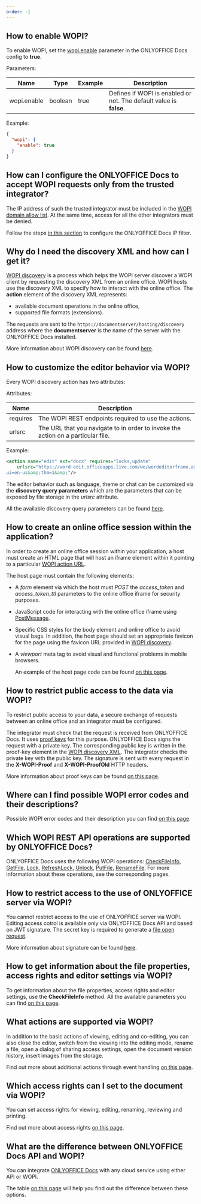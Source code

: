 ```yaml
---
order: -1
---
```


## How to enable WOPI?

To enable WOPI, set the [wopi.enable](https://helpcenter.onlyoffice.com/installation/docs-developer-configuring.aspx#wopi-enable) parameter in the ONLYOFFICE Docs config to **true**.

Parameters:

| Name        | Type    | Example | Description                                                        |
| ----------- | ------- | ------- | ------------------------------------------------------------------ |
| wopi.enable | boolean | true    | Defines if WOPI is enabled or not. The default value is **false**. |

Example:

  ``` json
  {
    "wopi": {
      "enable": true
    }
  }
  ```

## How can I configure the ONLYOFFICE Docs to accept WOPI requests only from the trusted integrator?

The IP address of such the trusted integrator must be included in the [WOPI domain allow list](https://docs.microsoft.com/en-us/microsoft-365/cloud-storage-partner-program/online/build-test-ship/settings#wopi-domain-allow-list). At the same time, access for all the other integrators must be denied.

Follow the steps [in this section](../../../Using%20WOPI/Overview/index.md#ip-filter) to configure the ONLYOFFICE Docs IP filter.

## Why do I need the discovery XML and how can I get it?

[WOPI discovery](https://docs.microsoft.com/en-us/microsoft-365/cloud-storage-partner-program/online/discovery) is a process which helps the WOPI server discover a WOPI client by requesting the discovery XML from an online office. WOPI hosts use the discovery XML to specify how to interact with the online office. The **action** element of the discovery XML represents:

- available document operations in the online office,
- supported file formats (extensions).

The requests are sent to the `https://documentserver/hosting/discovery` address where the **documentserver** is the name of the server with the ONLYOFFICE Docs installed.

More information about WOPI discovery can be found [here](../../../Using%20WOPI/WOPI%20discovery/index.md).

## How to customize the editor behavior via WOPI?

Every WOPI discovery action has two attributes:

Attributes:

| Name     | Description                                                                      |
| -------- | -------------------------------------------------------------------------------- |
| requires | The WOPI REST endpoints required to use the actions.                             |
| urlsrc   | The URL that you navigate to in order to invoke the action on a particular file. |

Example:

  ``` xml
  <action name="edit" ext="docx" requires="locks,update"
      urlsrc="https://word-edit.officeapps.live.com/we/wordeditorframe.aspx?
  ui=en-us&amp;thm=1&amp;"/>
  ```

The editor behavior such as language, theme or chat can be customized via the **discovery query parameters** which are the parameters that can be exposed by file storage in the *urlsrc* attribute.

All the available discovery query parameters can be found [here](../../../Using%20WOPI/WOPI%20discovery/index.md#wopi-standard).

## How to create an online office session within the application?

In order to create an online office session within your application, a host must create an HTML page that will host an iframe element within it pointing to a particular [WOPI action URL](../../../Using%20WOPI/WOPI%20discovery/index.md#wopi-actions).

The host page must contain the following elements:

- A *form* element via which the host must *POST* the *access\_token* and *access\_token\_ttl* parameters to the online office iframe for security purposes.

- JavaScript code for interacting with the online office iframe using [PostMessage](../../../Using%20WOPI/PostMessage/index.md).

- Specific CSS styles for the body element and online office to avoid visual bags. In addition, the host page should set an appropriate favicon for the page using the favicon URL provided in [WOPI discovery](../../../Using%20WOPI/WOPI%20discovery/index.md).

- A *viewport* meta tag to avoid visual and functional problems in mobile browsers.

  An example of the host page code can be found [on this page](../../../Using%20WOPI/Host%20page/index.md).

## How to restrict public access to the data via WOPI?

To restrict public access to your data, a secure exchange of requests between an online office and an integrator must be configured.

The integrator must check that the request is received from ONLYOFFICE Docs. It uses [proof keys](https://docs.microsoft.com/en-us/microsoft-365/cloud-storage-partner-program/online/scenarios/proofkeys) for this purpose. ONLYOFFICE Docs signs the request with a private key. The corresponding public key is written in the proof-key element in the [WOPI discovery XML](../../../Using%20WOPI/WOPI%20discovery/index.md). The integrator checks the private key with the public key. The signature is sent with every request in the **X-WOPI-Proof** and **X-WOPI-ProofOld** HTTP headers.

More information about proof keys can be found [on this page](../../../Using%20WOPI/Proof%20keys/index.md).

## Where can I find possible WOPI error codes and their descriptions?

Possible WOPI error codes and their description you can find [on this page](../../../Using%20WOPI/WOPI%20REST%20API/index.md).

## Which WOPI REST API operations are supported by ONLYOFFICE Docs?

ONLYOFFICE Docs uses the following WOPI operations: [CheckFileInfo](../../../Using%20WOPI/WOPI%20REST%20API/CheckFileInfo/index.md), [GetFile](../../../Using%20WOPI/WOPI%20REST%20API/GetFile/index.md), [Lock](../../../Using%20WOPI/WOPI%20REST%20API/Lock/index.md), [RefreshLock](../../../Using%20WOPI/WOPI%20REST%20API/RefreshLock/index.md), [Unlock](../../../Using%20WOPI/WOPI%20REST%20API/Unlock/index.md), [PutFile](../../../Using%20WOPI/WOPI%20REST%20API/PutFile/index.md), [RenameFile](../../../Using%20WOPI/WOPI%20REST%20API/RenameFile/index.md). For more information about these operations, see the corresponding pages.

## How to restrict access to the use of ONLYOFFICE server via WOPI?

You cannot restrict access to the use of ONLYOFFICE server via WOPI. Editing access cotrol is available only via ONLYOFFICE Docs API and based on JWT signature. The secret key is required to generate a [file open request](../../../Additional%20API/Signature/Browser/index.md).

More information about signature can be found [here](../../../Additional%20API/Signature/index.md).

## How to get information about the file properties, access rights and editor settings via WOPI?

To get information about the file properties, access rights and editor settings, use the **CheckFileInfo** method. All the available parameters you can find [on this page](../../../Using%20WOPI/WOPI%20REST%20API/CheckFileInfo/index.md).

## What actions are supported via WOPI?

In addition to the basic actions of viewing, editing and co-editing, you can also close the editor, switch from the viewing into the editing mode, rename a file, open a dialog of sharing access settings, open the document version history, insert images from the storage.

Find out more about additional actions through event handling [on this page](../../../Using%20WOPI/PostMessage/index.md).

## Which access rights can I set to the document via WOPI?

You can set access rights for viewing, editing, renaming, reviewing and printing.

Find out more about access rights [on this page](../../../Using%20WOPI/PostMessage/index.md).

## What are the difference between ONLYOFFICE Docs API and WOPI?

You can integrate [ONLYOFFICE Docs](https://www.onlyoffice.com/office-suite.aspx) with any cloud service using either API or WOPI.

The table [on this page](../../../Using%20WOPI/API%20vs%20WOPI/index.md) will help you find out the difference between these options.
